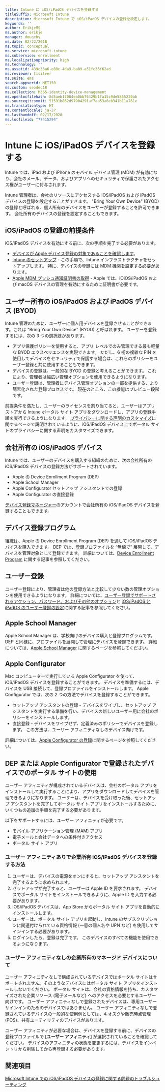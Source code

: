 ```yaml
---
title: Intune に iOS/iPadOS デバイスを登録する
titleSuffix: Microsoft Intune
description: Microsoft Intune で iOS/iPadOS デバイスの登録を設定します。
keywords: ''
author: ErikjeMS
ms.author: erikje
manager: dougeby
ms.date: 02/22/2018
ms.topic: conceptual
ms.service: microsoft-intune
ms.subservice: enrollment
ms.localizationpriority: high
ms.technology: ''
ms.assetid: 439c33a6-e80c-4da9-ba09-a51fc36f62ad
ms.reviewer: tisilver
ms.suite: ems
search.appverid: MET150
ms.custom: seodec18
ms.collection: M365-identity-device-management
ms.openlocfilehash: 8d5aeb17084ea0bb76429b1fa15c9de5855220ab
ms.sourcegitcommit: 51591b862d97904291af7aa53a6eb341b11a761e
ms.translationtype: HT
ms.contentlocale: ja-JP
ms.lasthandoff: 02/17/2020
ms.locfileid: "77415294"
---
```

# <a name="enroll-iosipados-devices-in-intune"></a>Intune に iOS/iPadOS デバイスを登録する

Intune では、iPad および iPhone のモバイル デバイス管理 (MDM) が有効になり、会社のメール、データ、およびアプリへのセキュリティで保護されたアクセス権がユーザーに付与されます。

Intune 管理者は、会社のリソースにアクセスする iOS/iPadOS および iPadOS デバイスの登録を設定することができます。 "Bring Your Own Device" (BYOD) の登録と呼ばれる、個人所有のデバイスをユーザーが登録することを許可できます。 会社所有のデバイスの登録を設定することもできます。

## <a name="prerequisites-for-iosipados-enrollment"></a>iOS/iPadOS の登録の前提条件

iOS/iPadOS デバイスを有効にする前に、次の手順を完了する必要があります。

- [デバイスが Apple デバイス登録の対象であることを確認します](https://support.apple.com/en-us/HT204142#eligibility)。
- [Intune のセットアップ](../fundamentals/setup-steps.md) - この手順で、Intune インフラストラクチャをセットアップします。 特に、デバイスの登録には [MDM 機関を設定する](../fundamentals/mdm-authority-set.md)必要があります。
- [Apple MDM プッシュ通知証明書の取得](apple-mdm-push-certificate-get.md) - Apple では、iOiOS/iPadOS および macOS デバイスの管理を有効にするために証明書が必要です。

## <a name="user-owned-iosipados-and-ipados-devices-byod"></a>ユーザー所有の iOS/iPadOS および iPadOS デバイス (BYOD)

Intune 管理のために、ユーザーに個人用デバイスを登録させることができます。これは "Bring Your Own Device" (BYOD) と呼ばれます。 ユーザーを登録するには、次の 3 つの選択肢があります。
- アプリ保護ポリシーを使用すると、アプリ レベルでのみ管理できる最も軽量な BYOD エクスペリエンスを実現できます。 ただし、6 桁の複雑な PIN を使用してデバイスをセキュリティで保護する場合は、これらのポリシーをユーザー登録と共に使用することもできます。
- デバイスの登録は、一般的な BYOD の登録と考えることができます。 これにより、管理者は幅広い管理オプションを使用できるようになります。
- ユーザー登録は、管理者にデバイス管理オプションの一部を提供する、より簡素化された登録プロセスです。 現在のところ、この機能はプレビュー段階です。 

前提条件を満たし、ユーザーのライセンスを割り当てると、ユーザーはアプリ ストアから Intune ポータル サイト アプリをダウンロードし、アプリの登録手順を実行できるようになります。 [プライバシーに関する声明のカスタマイズ](../apps/company-portal-app.md#privacy-statement-customization)に関するページで説明されているように、iOS/iPadOS デバイス上でポータル サイトのプライバシーに関する声明をカスタマイズできます。

## <a name="company-owned-iosipados-devices"></a>会社所有の iOS/iPadOS デバイス

Intune では、ユーザーのデバイスを購入する組織のために、次の会社所有の iOS/iPadOS デバイスの登録方法がサポートされています。

- Apple の Device Enrollment Program (DEP)
- Apple School Manager
- Apple Configurator セットアップ アシスタントでの登録
- Apple Configurator の直接登録

[デバイス登録マネージャー](device-enrollment-manager-enroll.md)のアカウントで会社所有の iOS/iPadOS デバイスを登録することもできます。

## <a name="device-enrollment-program"></a>デバイス登録プログラム

組織は、Apple の Device Enrollment Program (DEP) を通して iOS/iPadOS デバイスを購入できます。 DEP では、登録プロファイルを “無線で” 展開して、デバイスを管理対象として登録できます。 詳細については、[Device Enrollment Program](device-enrollment-program-enroll-ios.md) に関する記事を参照してください。

## <a name="user-enrollment"></a>ユーザー登録
ユーザー登録により、管理者は他の登録方法と比較して少ない数の管理オプションを使用できるようになります。 詳細については、[ユーザー登録でサポートされるアクション、パスワード、およびその他のオプション](ios-user-enrollment-supported-actions.md)と [iOS/iPadOS と iPadOS のユーザー登録の設定](ios-user-enrollment.md)に関する記事を参照してください。

## <a name="apple-school-manager"></a>Apple School Manager

Apple School Manager は、学校向けのデバイス購入と登録プログラムです。 DEP と同様に、プロファイルを展開して管理にデバイスを登録できます。 詳細については、[Apple School Manager](apple-school-manager-set-up-ios.md) に関するページを参照してください。

## <a name="apple-configurator"></a>Apple Configurator

Mac コンピューターで実行している Apple Configurator を使って、iOS/iPadOS デバイスを登録することができます。 デバイスを準備するには、デバイスを USB 接続して、登録プロファイルをインストールします。 Apple Configurator では、次の 2 つの方法でデバイスを登録することができます。

- セットアップ アシスタントの登録 - デバイスをワイプし、セットアップ アシスタントを実行する準備を行い、デバイスの新しいユーザー用に会社のポリシーをインストールします。
- 直接登録 - デバイスをワイプせず、定義済みのポリシーでデバイスを登録します。 この方法は、ユーザー アフィニティなしのデバイス向けです。

詳細については、[Apple Configurator の登録](apple-configurator-enroll-ios.md)に関するページを参照してください。

## <a name="use-the-company-portal-on-dep-enrolled-or-apple-configurator-enrolled-devices"></a>DEP または Apple Configurator で登録されたデバイスでのポータル サイトの使用

ユーザー アフィニティが構成されているデバイスは、会社のポータル アプリをインストールして実行することにより、アプリをダウンロードしてデバイスを管理できるようになります。 ユーザーは、デバイスを受け取った後、セットアップ アシスタントを完了してポータル サイト アプリをインストールするために、いくつもの追加の手順を完了する必要があります。

以下をサポートするには、ユーザー アフィニティが必要です。

- モバイル アプリケーション管理 (MAM) アプリ
- 電子メールと会社データへの条件付きアクセス
- ポータル サイト アプリ

### <a name="how-users-enroll-corporate-owned-iosipados-devices-with-user-affinity"></a>ユーザー アフィニティありで企業所有 iOS/iPadOS デバイスを登録する方法

1. ユーザーは、デバイスの電源をオンにすると、セットアップ アシスタントを完了するように求められます。
2. セットアップが完了すると、ユーザーは Apple ID を要求されます。 デバイスでポータル サイトをインストールできるように、Apple ID を入力する必要があります。
3. iOS/iPadOS デバイスは、App Store からポータル サイト アプリを自動的にインストールします。
4. ユーザーは、ポータル サイト アプリを起動し、Intune のサブスクリプションに関連付けられている資格情報 (一意の個人名や UPN など) を使用してサインインする必要があります。
5. ログインしたら、登録は完了です。 このデバイスのすべての機能を使用できるようになります。

### <a name="about-corporate-owned-managed-devices-with-no-user-affinity"></a>ユーザー アフィニティなしの企業所有のマネージド デバイスについて

ユーザー アフィニティなしで構成されているデバイスではポータル サイトはサポートされません。そのようなデバイスにはポータル サイト アプリをインストールしないでください。 ポータル サイトは、会社の資格情報を持ち、カスタマイズされた企業リソース (電子メールなど) へのアクセスを必要とするユーザー向けです。 ユーザー アフィニティなしで登録されたデバイスは、専用ユーザー サインインのためのデバイスではありません。 ユーザー アフィニティなしで登録されているデバイスの一般的な使用例としては、キオスクや販売時点管理 (POS)、共有ユーティリティのデバイスがあります。

ユーザー アフィニティが必要な場合は、デバイスを登録する前に、デバイスの登録プロファイルで **[ユーザー アフィニティ]** が選択されていることを確認してください。 デバイスのアフィニティの状態を変更するには、デバイスをインベントリから削除してから再登録する必要があります。

## <a name="see-also"></a>関連項目

[Microsoft Intune での iOS/iPadOS デバイスの登録に関する問題のトラブルシューティング](https://support.microsoft.com/help/4039809)
